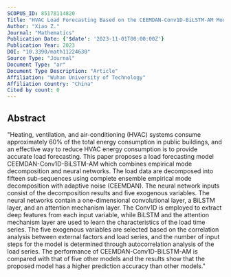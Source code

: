 ```yaml
---
SCOPUS_ID: 85178114820
Title: "HVAC Load Forecasting Based on the CEEMDAN-Conv1D-BiLSTM-AM Model"
Author: "Xiao Z."
Journal: "Mathematics"
Publication Date: {'$date': '2023-11-01T00:00:00Z'}
Publication Year: 2023
DOI: "10.3390/math11224630"
Source Type: "Journal"
Document Type: "ar"
Document Type Description: "Article"
Affiliation: "Wuhan University of Technology"
Affiliation Country: "China"
Cited by count: 0
---
```


## Abstract
"Heating, ventilation, and air-conditioning (HVAC) systems consume approximately 60% of the total energy consumption in public buildings, and an effective way to reduce HVAC energy consumption is to provide accurate load forecasting. This paper proposes a load forecasting model CEEMDAN-Conv1D-BiLSTM-AM which combines empirical mode decomposition and neural networks. The load data are decomposed into fifteen sub-sequences using complete ensemble empirical mode decomposition with adaptive noise (CEEMDAN). The neural network inputs consist of the decomposition results and five exogenous variables. The neural networks contain a one-dimensional convolutional layer, a BiLSTM layer, and an attention mechanism layer. The Conv1D is employed to extract deep features from each input variable, while BiLSTM and the attention mechanism layer are used to learn the characteristics of the load time series. The five exogenous variables are selected based on the correlation analysis between external factors and load series, and the number of input steps for the model is determined through autocorrelation analysis of the load series. The performance of CEEMDAN-Conv1D-BiLSTM-AM is compared with that of five other models and the results show that the proposed model has a higher prediction accuracy than other models."
